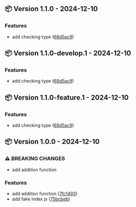 ## 📦 Version 1.1.0 - 2024-12-10


### Features

* add checking type ([68d5ac9](https://github.com/Loukhai/semantic-release-and-branching-strategy-pnpm/commit/68d5ac9c126a2429aa20306044efda85e0868633))

## 📦 Version 1.1.0-develop.1 - 2024-12-10


### Features

* add checking type ([68d5ac9](https://github.com/Loukhai/semantic-release-and-branching-strategy-pnpm/commit/68d5ac9c126a2429aa20306044efda85e0868633))

## 📦 Version 1.1.0-feature.1 - 2024-12-10


### Features

* add checking type ([68d5ac9](https://github.com/Loukhai/semantic-release-and-branching-strategy-pnpm/commit/68d5ac9c126a2429aa20306044efda85e0868633))

## 📦 Version 1.0.0 - 2024-12-10


### ⚠ BREAKING CHANGES

* add addition function

### Features

* add addition function ([7fc1493](https://github.com/Loukhai/semantic-release-and-branching-strategy-pnpm/commit/7fc149386145b384c8acd9e95e3f035bc62d2329))
* add fake index js ([75bcbeb](https://github.com/Loukhai/semantic-release-and-branching-strategy-pnpm/commit/75bcbeb7c53d70effe740ab967bd3782f3a21ec1))

